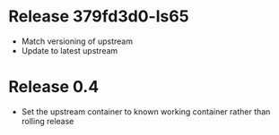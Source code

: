 # Release 379fd3d0-ls65
- Match versioning of upstream
- Update to latest upstream
# Release 0.4
- Set the upstream container to known working container rather than rolling release
